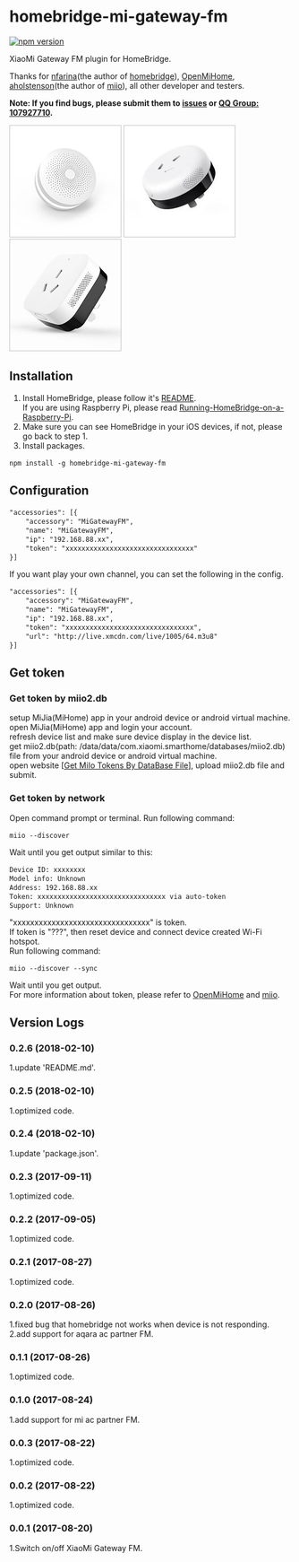 # homebridge-mi-gateway-fm
[![npm version](https://badge.fury.io/js/homebridge-mi-gateway-fm.svg)](https://badge.fury.io/js/homebridge-mi-gateway-fm)

XiaoMi Gateway FM plugin for HomeBridge.   
   
Thanks for [nfarina](https://github.com/nfarina)(the author of [homebridge](https://github.com/nfarina/homebridge)), [OpenMiHome](https://github.com/OpenMiHome/mihome-binary-protocol), [aholstenson](https://github.com/aholstenson)(the author of [miio](https://github.com/aholstenson/miio)), all other developer and testers.   
   
**Note: If you find bugs, please submit them to [issues](https://github.com/YinHangCode/homebridge-mi-gateway-fm/issues) or [QQ Group: 107927710](//shang.qq.com/wpa/qunwpa?idkey=8b9566598f40dd68412065ada24184ef72c6bddaa11525ca26c4e1536a8f2a3d).**   

![](https://raw.githubusercontent.com/YinHangCode/homebridge-mi-gateway-fm/master/images/Gateway.jpg)
![](https://raw.githubusercontent.com/YinHangCode/homebridge-mi-gateway-fm/master/images/mi-acpartner.jpg)
![](https://raw.githubusercontent.com/YinHangCode/homebridge-mi-gateway-fm/master/images/aqara-acpartner.jpg)

## Installation
1. Install HomeBridge, please follow it's [README](https://github.com/nfarina/homebridge/blob/master/README.md).   
If you are using Raspberry Pi, please read [Running-HomeBridge-on-a-Raspberry-Pi](https://github.com/nfarina/homebridge/wiki/Running-HomeBridge-on-a-Raspberry-Pi).   
2. Make sure you can see HomeBridge in your iOS devices, if not, please go back to step 1.   
3. Install packages.   
```
npm install -g homebridge-mi-gateway-fm
```

## Configuration
```
"accessories": [{
    "accessory": "MiGatewayFM",
    "name": "MiGatewayFM",
    "ip": "192.168.88.xx",
    "token": "xxxxxxxxxxxxxxxxxxxxxxxxxxxxxxxx"
}]
```
If you want play your own channel, you can set the following in the config.   
```
"accessories": [{
    "accessory": "MiGatewayFM",
    "name": "MiGatewayFM",
    "ip": "192.168.88.xx",
    "token": "xxxxxxxxxxxxxxxxxxxxxxxxxxxxxxxx",
    "url": "http://live.xmcdn.com/live/1005/64.m3u8"
}]
```

## Get token
### Get token by miio2.db
setup MiJia(MiHome) app in your android device or android virtual machine.   
open MiJia(MiHome) app and login your account.   
refresh device list and make sure device display in the device list.   
get miio2.db(path: /data/data/com.xiaomi.smarthome/databases/miio2.db) file from your android device or android virtual machine.   
open website [[Get MiIo Tokens By DataBase File](http://miio2.yinhh.com/)], upload miio2.db file and submit.    
### Get token by network
Open command prompt or terminal. Run following command:   
```
miio --discover
```
Wait until you get output similar to this:   
```
Device ID: xxxxxxxx   
Model info: Unknown   
Address: 192.168.88.xx   
Token: xxxxxxxxxxxxxxxxxxxxxxxxxxxxxxxx via auto-token   
Support: Unknown   
```
"xxxxxxxxxxxxxxxxxxxxxxxxxxxxxxxx" is token.   
If token is "???", then reset device and connect device created Wi-Fi hotspot.   
Run following command:   
```
miio --discover --sync
```
Wait until you get output.   
For more information about token, please refer to [OpenMiHome](https://github.com/OpenMiHome/mihome-binary-protocol) and [miio](https://github.com/aholstenson/miio).   

## Version Logs
### 0.2.6 (2018-02-10)
1.update 'README.md'.   
### 0.2.5 (2018-02-10)
1.optimized code.   
### 0.2.4 (2018-02-10)
1.update 'package.json'.   
### 0.2.3 (2017-09-11)
1.optimized code.   
### 0.2.2 (2017-09-05)
1.optimized code.   
### 0.2.1 (2017-08-27)
1.optimized code.   
### 0.2.0 (2017-08-26)
1.fixed bug that homebridge not works when device is not responding.   
2.add support for aqara ac partner FM.   
### 0.1.1 (2017-08-26)
1.optimized code.   
### 0.1.0 (2017-08-24)
1.add support for mi ac partner FM.   
### 0.0.3 (2017-08-22)
1.optimized code.   
### 0.0.2 (2017-08-22)
1.optimized code.   
### 0.0.1 (2017-08-20)
1.Switch on/off XiaoMi Gateway FM.   
